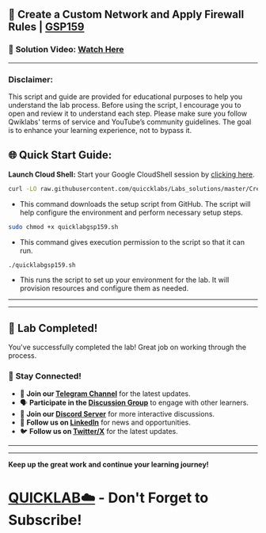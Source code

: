 
## 🚀 Create a Custom Network and Apply Firewall Rules | [GSP159](https://www.cloudskillsboost.google/focuses/102551?parent=catalog)

### 🔗 **Solution Video:** [Watch Here](https://youtu.be/Lz6WptOwb68)

---

### Disclaimer:
This script and guide are provided for educational purposes to help you understand the lab process. Before using the script, I encourage you to open and review it to understand each step. Please make sure you follow Qwiklabs' terms of service and YouTube’s community guidelines. The goal is to enhance your learning experience, not to bypass it.

## 🌐 **Quick Start Guide:**

**Launch Cloud Shell:**
Start your Google CloudShell session by [clicking here](https://console.cloud.google.com/home/dashboard?project=&pli=1&cloudshell=true).

  

```bash
curl -LO raw.githubusercontent.com/quiccklabs/Labs_solutions/master/Create%20a%20Custom%20Network%20and%20Apply%20Firewall%20Rules/quicklabgsp159.sh
```
- This command downloads the setup script from GitHub. The script will help configure the environment and perform necessary setup steps.


```bash
sudo chmod +x quicklabgsp159.sh
```
- This command gives execution permission to the script so that it can run.

```bash
./quicklabgsp159.sh
```
- This runs the script to set up your environment for the lab. It will provision resources and configure them as needed.

---

---

## 🎉 **Lab Completed!**

You've successfully completed the lab! Great job on working through the process.

### 🌟 **Stay Connected!**

- 🔔 **Join our [Telegram Channel](https://t.me/quiccklab)** for the latest updates.
- 🗣 **Participate in the [Discussion Group](https://t.me/Quicklabchat)** to engage with other learners.
- 💬 **Join our [Discord Server](https://discord.gg/7fAVf4USZn)** for more interactive discussions.
- 💼 **Follow us on [LinkedIn](https://www.linkedin.com/company/quicklab-linkedin/)** for news and opportunities.
- 🐦 **Follow us on [Twitter/X](https://x.com/quicklab7)** for the latest updates.


---
---

**Keep up the great work and continue your learning journey!**

# [QUICKLAB☁️](https://www.youtube.com/@quick_lab) - Don't Forget to Subscribe!














